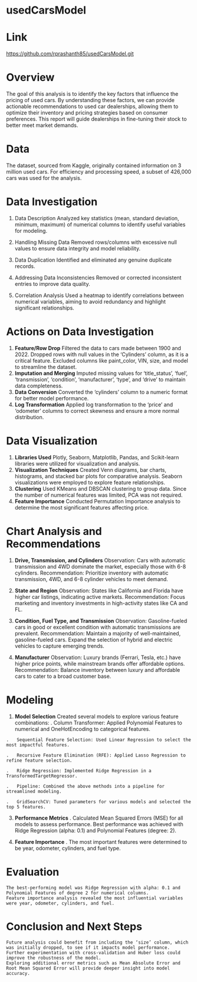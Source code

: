 # usedCarsModel


# Link 
  https://github.com/rprashanth85/usedCarsModel.git


# Overview

The goal of this analysis is to identify the key factors that influence the pricing of used cars. By understanding these factors, we can provide actionable recommendations to used car dealerships, allowing them to optimize their inventory and pricing strategies based on consumer preferences. This report will guide dealerships in fine-tuning their stock to better meet market demands.


# Data

The dataset, sourced from Kaggle, originally contained information on 3 million used cars. For efficiency and processing speed, a subset of 426,000 cars was used for the analysis.


# Data Investigation

1. Data Description
    Analyzed key statistics (mean, standard deviation, minimum, maximum) of numerical columns to identify useful variables for modeling.

2. Handling Missing Data
    Removed rows/columns with excessive null values to ensure data integrity and model reliability.

3. Data Duplication
    Identified and eliminated any genuine duplicate records.

4. Addressing Data Inconsistencies
    Removed or corrected inconsistent entries to improve data quality.

5. Correlation Analysis
    Used a heatmap to identify correlations between numerical variables, aiming to avoid redundancy and highlight significant relationships.


# Actions on Data Investigation

  1. **Feature/Row Drop**
	    Filtered the data to cars made between 1900 and 2022.
	    Dropped rows with null values in the ‘Cylinders’ column, as it is a critical feature.
	    Excluded columns like paint_color, VIN, size, and model to streamline the dataset.
  2. **Imputation and Merging**
  	  Imputed missing values for ‘title_status’, ‘fuel’, ‘transmission’, ‘condition’, ‘manufacturer’, ‘type’, and ‘drive’ to maintain data completeness.
  3. **Data Conversion**
    	Converted the ‘cylinders’ column to a numeric format for better model performance.
  4. **Log Transformation**
    	Applied log transformation to the ‘price’ and ‘odometer’ columns to correct skewness and ensure a more normal distribution.


# Data Visualization

  1.  **Libraries Used**
       Plotly, Seaborn, Matplotlib, Pandas, and Scikit-learn libraries were utilized for visualization and analysis.
  2.  **Visualization Techniques**
		  Created Venn diagrams, bar charts, histograms, and stacked bar plots for comparative analysis.
	    Seaborn visualizations were employed to explore feature relationships.
  3.  **Clustering**
      Used KMeans and DBSCAN clustering to group data. Since the number of numerical features was limited, PCA was not required.
  4.  **Feature Importance**
      Conducted Permutation Importance analysis to determine the most significant features affecting price.


# Chart Analysis and Recommendations

  1. **Drive, Transmission, and Cylinders**
	Observation: Cars with automatic transmission and 4WD dominate the market, especially those with 6-8 cylinders.
	Recommendation: Prioritize inventory with automatic transmission, 4WD, and 6-8 cylinder vehicles to meet demand.

  2. **State and Region**
	Observation: States like California and Florida have higher car listings, indicating active markets.
	Recommendation: Focus marketing and inventory investments in high-activity states like CA and FL.

  3. **Condition, Fuel Type, and Transmission**
	Observation: Gasoline-fueled cars in good or excellent condition with automatic transmissions are prevalent.
	Recommendation: Maintain a majority of well-maintained, gasoline-fueled cars. Expand the selection of hybrid and electric vehicles to capture emerging trends.

  4. **Manufacturer**
	Observation: Luxury brands (Ferrari, Tesla, etc.) have higher price points, while mainstream brands offer affordable options.
	Recommendation: Balance inventory between luxury and affordable cars to cater to a broad customer base.


# Modeling

   1. **Model Selection**
    Created several models to explore various feature combinations:
    .	Column Transformer: Applied Polynomial Features to numerical and OneHotEncoding to categorical features.
      
    .	Sequential Feature Selection: Used Linear Regression to select the most impactful features.
    
    .	Recursive Feature Elimination (RFE): Applied Lasso Regression to refine feature selection.
    
    .	Ridge Regression: Implemented Ridge Regression in a TransformedTargetRegressor.
    
    .	Pipeline: Combined the above methods into a pipeline for streamlined modeling.
    
    .	GridSearchCV: Tuned parameters for various models and selected the top 5 features.

   3. **Performance Metrics**
    .	Calculated Mean Squared Errors (MSE) for all models to assess performance.
      	Best performance was achieved with Ridge Regression (alpha: 0.1) and Polynomial Features (degree: 2).

   4. **Feature Importance**
    .	The most important features were determined to be year, odometer, cylinders, and fuel type.


# Evaluation
    The best-performing model was Ridge Regression with alpha: 0.1 and Polynomial Features of degree 2 for numerical columns.
    Feature importance analysis revealed the most influential variables were year, odometer, cylinders, and fuel.


# Conclusion and Next Steps
    Future analysis could benefit from including the ‘size’ column, which was initially dropped, to see if it impacts model performance.
    Further experimentation with cross-validation and Huber loss could improve the robustness of the model.
    Exploring additional error metrics such as Mean Absolute Error and Root Mean Squared Error will provide deeper insight into model accuracy.
